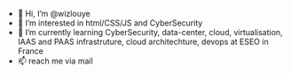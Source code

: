 - 👋 Hi, I’m @wizlouye
- 👀 I’m interested in html/CSS/JS and CyberSecurity
- 🌱 I’m currently learning CyberSecurity, data-center, cloud, virtualisation, IAAS and PAAS infrastruture, cloud architechture, devops at ESEO in France
- 📫 reach me via mail 

<!---
wizlouye/wizlouye is a ✨ special ✨ repository because its `README.md` (this file) appears on your GitHub profile.
You can click the Preview link to take a look at your changes.
--->
